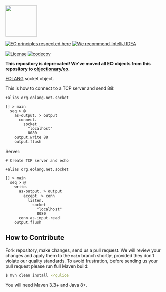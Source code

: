 <img src="https://www.yegor256.com/images/books/elegant-objects/cactus.svg" height="100px" />

[![EO principles respected here](https://www.elegantobjects.org/badge.svg)](https://www.elegantobjects.org)
[![We recommend IntelliJ IDEA](https://www.elegantobjects.org/intellij-idea.svg)](https://www.jetbrains.com/idea/)

[![License](https://img.shields.io/badge/license-MIT-green.svg)](https://github.com/kerelape/eo-sockets/blob/main/LICENSE.txt)
[![codecov](https://github.com/objectionary/eo-net/actions/workflows/codecov.yml/badge.svg)](https://github.com/objectionary/eo-net/actions/workflows/codecov.yml)

**This repository is deprecated! We've moved all EO objects from this repository
to [objectionary/eo](https://github.com/objectionary/eo).**

[EOLANG](https://www.eolang.org) socket object.

This is how to connect to a TCP server and send 88:
```
+alias org.eolang.net.socket

[] > main
  seq > @
    as-output. > output
      connect.
        socket
          "localhost"
          8080
    output.write 88
    output.flush
```

Server:
```
# Create TCP server and echo

+alias org.eolang.net.socket

[] > main
  seq > @
    write.
      as-output. > output
        accept. > conn
          listen.
            socket
              "localhost"
              8080
      conn.as-input.read
    output.flush
```

## How to Contribute

Fork repository, make changes, send us a pull request.
We will review your changes and apply them to the `main` branch shortly,
provided they don't violate our quality standards. To avoid frustration,
before sending us your pull request please run full Maven build:

```bash
$ mvn clean install -Pqulice
```

You will need Maven 3.3+ and Java 8+.
